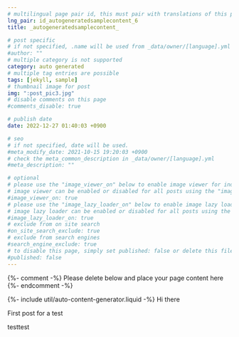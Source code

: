 ```yaml
---
# multilingual page pair id, this must pair with translations of this page. (This name must be unique)
lng_pair: id_autogeneratedsamplecontent_6
title: _autogeneratedsamplecontent_

# post specific
# if not specified, .name will be used from _data/owner/[language].yml
#author: ""
# multiple category is not supported
category: auto generated
# multiple tag entries are possible
tags: [jekyll, sample]
# thumbnail image for post
img: ":post_pic3.jpg"
# disable comments on this page
#comments_disable: true

# publish date
date: 2022-12-27 01:40:03 +0900

# seo
# if not specified, date will be used.
#meta_modify_date: 2021-10-15 19:20:03 +0900
# check the meta_common_description in _data/owner/[language].yml
#meta_description: ""

# optional
# please use the "image_viewer_on" below to enable image viewer for individual pages or posts (_posts/ or [language]/_posts folders).
# image viewer can be enabled or disabled for all posts using the "image_viewer_posts: true" setting in _data/conf/main.yml.
#image_viewer_on: true
# please use the "image_lazy_loader_on" below to enable image lazy loader for individual pages or posts (_posts/ or [language]/_posts folders).
# image lazy loader can be enabled or disabled for all posts using the "image_lazy_loader_posts: true" setting in _data/conf/main.yml.
#image_lazy_loader_on: true
# exclude from on site search
#on_site_search_exclude: true
# exclude from search engines
#search_engine_exclude: true
# to disable this page, simply set published: false or delete this file
#published: false
---
```


{%- comment -%} Please delete below and place your page content here {%- endcomment -%}

{%- include util/auto-content-generator.liquid -%}
Hi there

<!-- outline-start -->

First post for a test

<!-- outline-end -->

testtest
